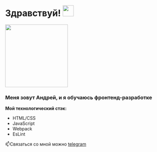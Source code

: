# Здравствуй! <img src="http://static.skaip.su/img/emoticons/180x180/f6fcff/hi.gif" width="35px">
<div id="header" align="left">
  <img src="https://media.giphy.com/media/qgQUggAC3Pfv687qPC/giphy.gif" width="200"/>
</div>

### Меня зовут Андрей, и я обучаюсь фронтенд-разработке
**Мой технологический стэк:**
* HTML/CSS
* JavaScript
* Webpack
* EsLint

📫Связаться со мной можно [telegram](https://t.me/GreenMundir)

<!--
**EfimenkoAndrey/EfimenkoAndrey** is a ✨ _special_ ✨ repository because its `README.md` (this file) appears on your GitHub profile.

Here are some ideas to get you started:
![eslint](https://user-images.githubusercontent.com/76876016/200671515-e5f873f5-fb9e-4260-aa8d-5112f5858836.png)

- 🔭 I’m currently working on ...
- 🌱 I’m currently learning ...
- 👯 I’m looking to collaborate on ...
- 🤔 I’m looking for help with ...
- 💬 Ask me about ...
- 📫 How to reach me: ...
- 😄 Pronouns: ...
- ⚡ Fun fact: ...
-->
